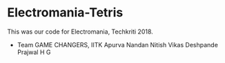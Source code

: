 # Electromania-Tetris
This was our code for Electromania, Techkriti 2018.

- Team GAME CHANGERS, IITK
 Apurva Nandan
 Nitish Vikas Deshpande
 Prajwal H G
